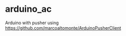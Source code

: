 arduino_ac
==========

Arduino with pusher 
using https://github.com/marcoaltomonte/ArduinoPusherClient
